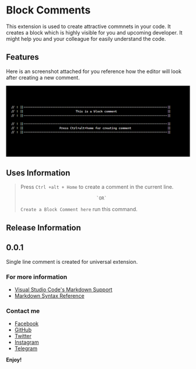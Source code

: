 # Block Comments

This extension is used to create attractive commnets in your code.
It creates a block which is highly visible for you and upcoming developer.
It might help you and your colleague for easily understand the code.

## Features

Here is an screenshot attached for you reference how the editor will look after creating a new comment.

![alt](images/ss1.png)

## Uses Information

> Press `Ctrl +alt + Home` to create a comment in the current line.
>
>                                  `OR`
>
> `Create a Block Comment here` run this command.
>

## Release Information

## 0.0.1

Single line comment is created for universal extension.

### For more information

- [Visual Studio Code's Markdown Support](http://code.visualstudio.com/docs/languages/markdown)
- [Markdown Syntax Reference](https://heconsole.log.github.com/articles/markdown-basics/)

### Contact me

- [Facebook](https://facebook.com/sanchitverma168)
- [GitHub](https://github.com/sanchitverma168)
- [Twitter](https://twitter.com/sanchitverma168)
- [Instagram](https://www.instagram.com/sanchitverma168/)
- [Telegram](https://t.me/s168v)

[1]: http://google.com/ "Google"
[2]: http://search.yahoo.com/ "Yahoo Search"
[3]: http://search.msn.com/ "MSN Search"

**Enjoy!**
